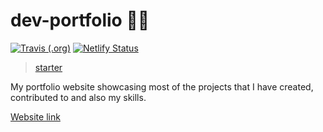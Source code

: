 # dev-portfolio 👨‍💻

[![Travis (.org)](https://img.shields.io/travis/endormi/dev-portfolio)](https://travis-ci.org/endormi/dev-portfolio)
[![Netlify Status](https://api.netlify.com/api/v1/badges/bea2cf2f-3454-4562-8740-5bd0476564ba/deploy-status)](https://app.netlify.com/sites/endormi-portfolio/deploys)

> [starter](https://www.gatsbyjs.org/starters/emasuriano/gatsby-starter-mate/)

My portfolio website showcasing most of the projects that I have created, contributed to and also my skills.

[Website link](https://endormi.io/)

